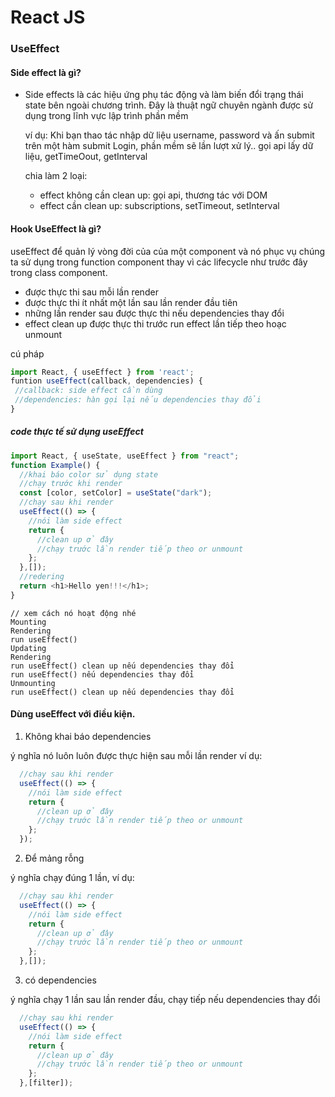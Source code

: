 # React JS
### UseEffect
#### Side effect là gì?
- Side effects là các hiệu ứng phụ tác động và làm biến đổi trạng thái state bên ngoài chương trình. Đây là thuật ngữ chuyên ngành được sử dụng trong lĩnh vực lập trình phần mềm

  ví dụ: Khi bạn thao tác nhập dữ liệu username, password và ấn submit trên một hàm submit Login, phần mềm sẽ lần lượt xử lý.. gọi api lấy dữ liệu, getTimeOout, getInterval

  chia làm 2 loại: 
  - effect không cần clean up: gọi api, thương tác với DOM
  - effect cần clean up: subscriptions, setTimeout, setInterval 
#### Hook UseEffect là gì?
useEffect để quản lý vòng đời của của một component và nó phục vụ chúng ta sử dụng trong function component thay vì các lifecycle như trước đây trong class component.
- được thực thi sau mỗi lần render
- được thực thi ít nhất một lần sau lần render đầu tiên
- những lần render sau được thực thi nếu dependencies thay đổi
- effect clean up được thực thi trước run effect lần tiếp theo hoạc unmount

cú pháp
``` js
import React, { useEffect } from 'react';
funtion useEffect(callback, dependencies) {
 //callback: side effect cần dùng
 //dependencies: hàn gọi lại nếu dependencies thay đổi
}
```
##### code thực tế sử dụng useEffect
``` js
import React, { useState, useEffect } from "react";
function Example() {
  //khai báo color sử dụng state
  //chạy trước khi render
  const [color, setColor] = useState("dark");
  //chạy sau khi render
  useEffect(() => {
    //nói làm side effect
    return {
      //clean up ở đây
      //chạy trước lần render tiếp theo or unmount
    };
  },[]);
  //redering 
  return <h1>Hello yen!!!</h1>;
}
```

    // xem cách nó hoạt động nhé
    Mounting
    Rendering
    run useEffect()
    Updating
    Rendering
    run useEffect() clean up nếu dependencies thay đổi
    run useEffect() nếu dependencies thay đổi
    Unmounting
    run useEffect() clean up nếu dependencies thay đổi
#### Dùng useEffect với điều kiện.
1. Không khai báo dependencies

  ý nghĩa nó luôn luôn được thực hiện sau mỗi lần render ví dụ:
``` js
  //chạy sau khi render
  useEffect(() => {
    //nói làm side effect
    return {
      //clean up ở đây
      //chạy trước lần render tiếp theo or unmount
    };
  });
```
2. Để mảng rỗng

ý nghĩa chạy đúng 1 lần, ví dụ:
``` js
  //chạy sau khi render
  useEffect(() => {
    //nói làm side effect
    return {
      //clean up ở đây
      //chạy trước lần render tiếp theo or unmount
    };
  },[]);
```
3. có dependencies

ý nghĩa chạy 1 lần sau lần render đầu, chạy tiếp nếu dependencies thay đổi
``` js
  //chạy sau khi render
  useEffect(() => {
    //nói làm side effect
    return {
      //clean up ở đây
      //chạy trước lần render tiếp theo or unmount
    };
  },[filter]);
```
